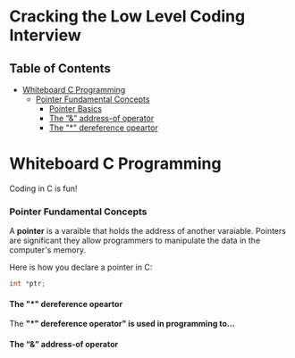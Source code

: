 # Cracking the Low Level Coding Interview

## Table of Contents
- [Whiteboard C Programming](#whiteboard-c-programming)
  - [Pointer Fundamental Concepts](#pointer-fundamental-concepts)
    - [Pointer Basics](#pointer-basics)
    - [The “&” address-of operator](#the--address-of-operator)
    - [The "*" dereference opeartor](#the--dereference-opeartor)

# Whiteboard C Programming
Coding in C is fun!

### Pointer Fundamental Concepts
A **pointer** is a varaible that holds the address of another varaiable. Pointers are significant they allow programmers to manipulate the data in the computer's memory.

Here is how you declare a pointer in C:
```c
int *ptr;
```

#### The "*" dereference opeartor
The <strong>"*" dereference operator" is used in programming to...


#### The “&” address-of operator